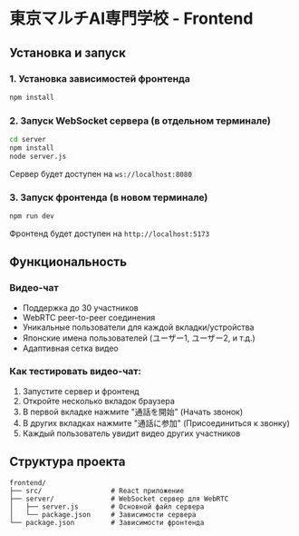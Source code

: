 # 東京マルチAI専門学校 - Frontend

## Установка и запуск

### 1. Установка зависимостей фронтенда
```bash
npm install
```

### 2. Запуск WebSocket сервера (в отдельном терминале)
```bash
cd server
npm install
node server.js
```
Сервер будет доступен на `ws://localhost:8080`

### 3. Запуск фронтенда (в новом терминале)
```bash
npm run dev
```
Фронтенд будет доступен на `http://localhost:5173`

## Функциональность

### Видео-чат
- Поддержка до 30 участников
- WebRTC peer-to-peer соединения
- Уникальные пользователи для каждой вкладки/устройства
- Японские имена пользователей (ユーザー1, ユーザー2, и т.д.)
- Адаптивная сетка видео

### Как тестировать видео-чат:
1. Запустите сервер и фронтенд
2. Откройте несколько вкладок браузера
3. В первой вкладке нажмите "通話を開始" (Начать звонок)
4. В других вкладках нажмите "通話に参加" (Присоединиться к звонку)
5. Каждый пользователь увидит видео других участников

## Структура проекта

```
frontend/
├── src/                 # React приложение
├── server/              # WebSocket сервер для WebRTC
│   ├── server.js        # Основной файл сервера
│   └── package.json     # Зависимости сервера
└── package.json         # Зависимости фронтенда
```
